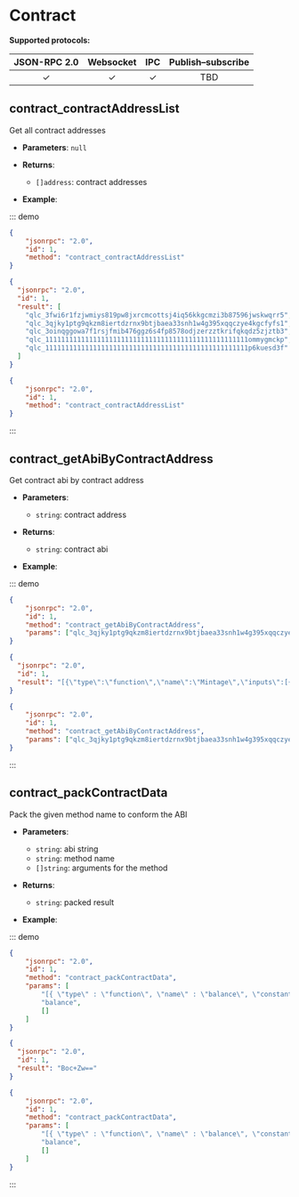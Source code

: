 # Contract

**Supported protocols:**

| JSON-RPC 2.0 | Websocket | IPC | Publish–subscribe | 
|:------------:|:-----------:|:-----:|:-----:|
| &#x2713; | &#x2713; |  &#x2713;|TBD ||

## contract_contractAddressList
Get all contract addresses
- **Parameters**: `null`
  
- **Returns**: 
  - `[]address`:  contract addresses

- **Example**:


::: demo
```json tab:Request
{
	"jsonrpc": "2.0",
	"id": 1,
	"method": "contract_contractAddressList"
}


```

```json tab:Response
{
  "jsonrpc": "2.0",
  "id": 1,
  "result": [
    "qlc_3fwi6r1fzjwmiys819pw8jxrcmcottsj4iq56kkgcmzi3b87596jwskwqrr5",
    "qlc_3qjky1ptg9qkzm8iertdzrnx9btjbaea33snh1w4g395xqqczye4kgcfyfs1",
    "qlc_3oinqggowa7f1rsjfmib476ggz6s4fp8578odjzerzztkrifqkqdz5zjztb3",
    "qlc_111111111111111111111111111111111111111111111111111ommygmckp",
    "qlc_111111111111111111111111111111111111111111111111111p6kuesd3f"
  ]
}


```

```json test
{
	"jsonrpc": "2.0",
	"id": 1,
	"method": "contract_contractAddressList"
}


```
:::


## contract_getAbiByContractAddress
Get contract abi by contract address
- **Parameters**: 
  - `string`: contract address
  
- **Returns**: 
  - `string`: contract abi

- **Example**:


::: demo
```json tab:Request
{
	"jsonrpc": "2.0",
	"id": 1,
	"method": "contract_getAbiByContractAddress",
	"params": ["qlc_3qjky1ptg9qkzm8iertdzrnx9btjbaea33snh1w4g395xqqczye4kgcfyfs1"]
}


```

```json tab:Response
{
  "jsonrpc": "2.0",
  "id": 1,
  "result": "[{\"type\":\"function\",\"name\":\"Mintage\",\"inputs\":[{\"name\":\"tokenId\",\"type\":\"tokenId\"},{\"name\":\"tokenName\",\"type\":\"string\"},{\"name\":\"tokenSymbol\",\"type\":\"string\"},{\"name\":\"totalSupply\",\"type\":\"uint256\"},{\"name\":\"decimals\",\"type\":\"uint8\"},{\"name\":\"beneficial\",\"type\":\"address\"},{\"name\":\"NEP5TxId\",\"type\":\"string\"}]},\n\t\t{\"type\":\"function\",\"name\":\"Withdraw\",\"inputs\":[{\"name\":\"tokenId\",\"type\":\"tokenId\"}]},{\"type\":\"variable\",\"name\":\"token\",\"inputs\":[{\"name\":\"tokenId\",\"type\":\"tokenId\"},{\"name\":\"tokenName\",\"type\":\"string\"},{\"name\":\"tokenSymbol\",\"type\":\"string\"},{\"name\":\"totalSupply\",\"type\":\"uint256\"},{\"name\":\"decimals\",\"type\":\"uint8\"},{\"name\":\"owner\",\"type\":\"address\"},{\"name\":\"pledgeAmount\",\"type\":\"uint256\"},{\"name\":\"withdrawTime\",\"type\":\"int64\"},{\"name\":\"pledgeAddress\",\"type\":\"address\"},{\"name\":\"NEP5TxId\",\"type\":\"string\"}]},{\"type\":\"variable\",\"name\":\"genesisToken\",\"inputs\":[{\"name\":\"tokenId\",\"type\":\"tokenId\"},{\"name\":\"tokenName\",\"type\":\"string\"},{\"name\":\"tokenSymbol\",\"type\":\"string\"},{\"name\":\"totalSupply\",\"type\":\"uint256\"},{\"name\":\"decimals\",\"type\":\"uint8\"},{\"name\":\"owner\",\"type\":\"address\"},{\"name\":\"pledgeAmount\",\"type\":\"uint256\"},{\"name\":\"withdrawTime\",\"type\":\"int64\"},{\"name\":\"pledgeAddress\",\"type\":\"address\"}]}]"
}


```

```json test
{
	"jsonrpc": "2.0",
	"id": 1,
	"method": "contract_getAbiByContractAddress",
	"params": ["qlc_3qjky1ptg9qkzm8iertdzrnx9btjbaea33snh1w4g395xqqczye4kgcfyfs1"]
}


```
:::




## contract_packContractData
Pack the given method name to conform the ABI
- **Parameters**: 
  - `string`:  abi string
  - `string`:  method name
  - `[]string`: arguments for the method
  
- **Returns**: 
  - `string`:  packed result

- **Example**:

::: demo
```json tab:Request
{
	"jsonrpc": "2.0",
	"id": 1,
	"method": "contract_packContractData",
	"params": [
		"[{ \"type\" : \"function\", \"name\" : \"balance\", \"constant\" : true }]",
		"balance",
		[]
	]
}


```

```json tab:Response
{
  "jsonrpc": "2.0",
  "id": 1,
  "result": "Boc+Zw=="
}


```

```json test
{
	"jsonrpc": "2.0",
	"id": 1,
	"method": "contract_packContractData",
	"params": [
		"[{ \"type\" : \"function\", \"name\" : \"balance\", \"constant\" : true }]",
		"balance",
		[]
	]
}


```
:::


